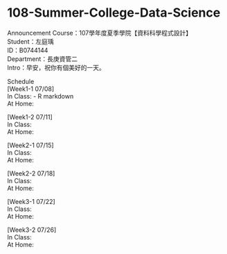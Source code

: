 # 108-Summer-College-Data-Science

Announcement
Course：107學年度夏季學院【資料科學程式設計】\
Student：左庭瑀\
ID：B0744144\
Department：長庚資管二\
Intro：早安，祝你有個美好的一天。

Schedule\
[Week1-1 07/08]\
In Class: - R markdown \
At Home:

[Week1-2 07/11]\
In Class:\
At Home:

[Week2-1 07/15]\
In Class:\
At Home:

[Week2-2 07/18]\
In Class:\
At Home:

[Week3-1 07/22]\
In Class:\
At Home:

[Week3-2 07/26]\
In Class:\
At Home:

